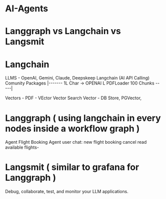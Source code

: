 # AI-Agents

# Langgraph vs Langchain vs Langsmit

# Langchain
LLMS - OpenAI, Gemini, Claude, Deepskeep
Langchain (AI API Calling)
Comunity Packages
        |------- 1L Char -> OPENAI
L PDFLoader     100 Chunks -----|          

Vectors - PDF - VEctor
Vector Search
Vector - DB Store, PGVector,

# Langgraph ( using langchain in every nodes inside a workflow graph )
Agent
Flight Booking Agent
user chat:
new flight booking cancel
read
available flights-

# Langsmit ( similar to grafana for Langgraph )
Debug, collaborate, test, and monitor your LLM applications.